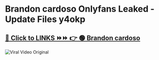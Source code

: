
 # Brandon cardoso Onlyfans Leaked - Update Files y4okp

## <h2><a href="https://clipsfans.com/Brandon_cardoso&ref=git">🔗 Click to LINKS ⏩⏩ 👉 🟢 Brandon cardoso </a></h2>

<a href="https://clipsfans.com/Brandon_cardoso&ref=git" rel="nofollow" data-target="animated-image.originalLink"><img src="https://i.ibb.co.com/xMMVF88/686577567.gif" alt="Viral Video Original" style="max-width: 100%; display: inline-block;" data-target="animated-image.originalImage"></a>


